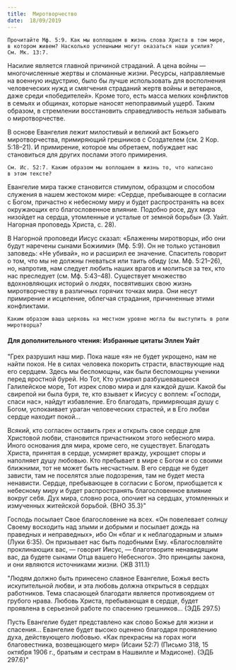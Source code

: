 ```yaml
---
title:  Миротворчество
date:  18/09/2019
---
```


`Прочитайте Мф. 5:9. Как мы воплощаем в жизнь слова Христа в том мире, в котором живем? Насколько успешными могут оказаться наши усилия? См. Мк. 13:7.`

Насилие является главной причиной страданий. А цена войны — многочисленные жертвы и сломанные жизни. Ресурсы, направляемые на военную индустрию, было бы лучше использовать для восполнения человеческих нужд и смягчения страданий жертв войны и ветеранов, даже среди «победителей». Кроме того, есть масса мелких конфликтов в семьях и общинах, которые наносят непоправимый ущерб. Таким образом, в стремлении восстановить справедливость нельзя забывать о миротворчестве.

В основе Евангелия лежит милостивый и великий акт Божьего миротворчества, примиряющий грешников с Создателем (см. 2 Кор. 5:18–21). И примирение, которое мы обретаем, побуждает нас становиться для других послами этого примирения.

`См. Ис. 52:7. Каким образом мы воплощаем в жизнь то, что написано в этом тексте?`

Евангелие мира также становится стимулом, образцом и способом служения в нашем жестоком мире: «Сердце, пребывающее в согласии с Богом, причастно к небесному миру и будет распространять на всех окружающих его благословенное влияние. Подобно росе, дух мира низойдет на сердца, утомленные и усталые от земной борьбы» (Э. Уайт. Нагорная проповедь Христа, с. 28).

В Нагорной проповеди Иисус сказал: «Блаженны миротворцы, ибо они будут наречены сынами Божиими» (Мф. 5:9). Он не только установил заповедь: «Не убивай», но и расширил ее значение. Спаситель говорит о том, что мы не должны гневаться или таить обиду (см. Мф. 5:21–26), но, напротив, нам следует любить наших врагов и молиться за тех, кто нас преследует (см. Мф. 5:43–48). Существует множество вдохновляющих историй о людях, посвятивших свою жизнь миротворчеству в различных горячих точках мира. Они несут примирение и исцеление, облегчая страдания, причиненные этими конфликтами.

`Каким образом ваша церковь на местном уровне могла бы выступить в роли миротворца?`

#### Для дополнительного чтения: Избранные цитаты Эллен Уайт

"Грех разрушил наш мир. Пока наше «я» не будет укрощено, нам не найти покоя. Не в силах человека покорить страсти, властвующие над его сердцем. Здесь мы беспомощны, как были беспомощны ученики перед яростной бурей. Но Тот, Кто усмирил разбушевавшееся Галилейское море, Тот изрек слово мира и для каждой души. Какой бы свирепой ни была буря, те, кто взывает к Иисусу с воплем: «Господи, спаси нас», найдут избавление. Его благодать, примиряющая душу с Богом, успокаивает ураган человеческих страстей, и в Его любви сердце находит покой…

Всякий, кто согласен оставить грех и открыть свое сердце для Христовой любви, становится причастником этого небесного мира. Иного основания для мира, кроме сего, не существует. Благодать Христа, принятая в сердце, усмиряет вражду, укрощает споры и наполняет душу любовью. Кто пребывает в мире с Богом и со своими ближними, тот не может быть несчастным. В его сердце не будет зависти, там не поселятся злые подозрения, там не будет места ненависти. Сердце, пребывающее в согласии с Богом, приобщается к небесному миру и будет распространять благословенное влияние вокруг себя. Дух мира, словно роса, опочиет на сердцах, утомленных и измученных житейской борьбой. {ВНО 35.3}"

Господь посылает Свое благословение на всех. «Он повелевает солнцу Своему восходить над злыми и добрыми и посылает дождь на праведных и неправедных», ибо Он «благ и к неблагодарным и злым» (Луки 6:35). Он призывает нас быть подобными Ему. «Благословляйте проклинающих вас, — говорит Иисус, — благотворите ненавидящим вас, да будете сынами Отца вашего Небесного». Это принципы закона, и они являются источниками жизни. {ЖВ 311.1}

"Людям должно быть принесено славное Евангелие, Божья весть искупительной любви, и эта любовь должна открыться в сердцах работников. Тема спасающей благодати является противоядием от грубого нрава. Любовь Христа, пребывающая в сердце, будет проявлена в серьезной работе по спасению грешников... {ЭДБ 297.5}

Пусть Евангелие будет представлено как слово Божье для жизни и спасения... Евангелие будет высоко оценено благодаря проявлению духа, действующего любовью. «Как прекрасны на горах ноги благовестника, возвещающего мир» (Исаии 52:7) (Письмо 318, 15 октября 1906 г., братьям и сестрам в Нашвилле и Мэдисоне). {ЭДБ 297.6}"
